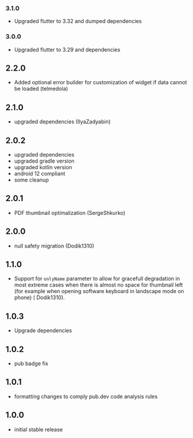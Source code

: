 ### 3.1.0
* Upgraded flutter to 3.32 and dumped dependencies
### 3.0.0
* Upgraded flutter to 3.29 and dependencies

## 2.2.0
* Added optional error builder for customization of widget if data cannot be loaded (telmedola)

## 2.1.0
* upgraded dependencies (IlyaZadyabin)

## 2.0.2
* upgraded dependencies
* upgraded gradle version
* upgraded kotlin version
* android 12 compliant
* some cleanup

## 2.0.1
* PDF thumbnail optimalization (SergeShkurko)

## 2.0.0
* null safety migration (Dodik1310)

## 1.1.0

* Support for ```onlyName``` parameter to allow for gracefull degradation in most extreme cases when there is almost no space for thumbnail left (for example when opening software keyboard in landscape mode on phone) (
  Dodik1310).

## 1.0.3

* Upgrade dependencies

## 1.0.2

* pub badge fix

## 1.0.1

* formatting changes to comply pub.dev code analysis rules

## 1.0.0

* initial stable release